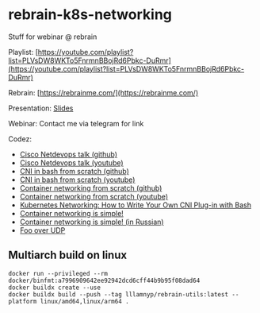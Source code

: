 # rebrain-k8s-networking
Stuff for webinar @ rebrain

Playlist: [https://youtube.com/playlist?list=PLVsDW8WKTo5FnrmnBBojRd6Pbkc-DuRmr](https://youtube.com/playlist?list=PLVsDW8WKTo5FnrmnBBojRd6Pbkc-DuRmr)

Rebrain: [https://rebrainme.com/](https://rebrainme.com/)

Presentation: [Slides](https://docs.google.com/presentation/d/1X8h9w1hdbe70zHCGW6BZlyqyTGMunaUoiMV96ko_y8s/edit?usp=sharing)

Webinar: Contact me via telegram for link

Codez:

- [Cisco Netdevops talk (github)](https://github.com/ciscodevnet/netdevops-live-0213/)
- [Cisco Netdevops talk (youtube)](https://www.youtube.com/watch?v=z-ITjDQT7DU&list=PLVsDW8WKTo5FnrmnBBojRd6Pbkc-DuRmr&index=1)
- [CNI in bash from scratch (github)](https://github.com/eranyanay/cni-from-scratch)
- [CNI in bash from scratch (youtube)](https://www.youtube.com/watch?v=zmYxdtFzK6s&list=PLVsDW8WKTo5FnrmnBBojRd6Pbkc-DuRmr&index=15)
- [Container networking from scratch (github)](https://github.com/kristenjacobs/container-networking/)
- [Container networking from scratch (youtube)](https://www.youtube.com/watch?v=6v_BDHIgOY8&list=PLVsDW8WKTo5FnrmnBBojRd6Pbkc-DuRmr&index=16)
- [Kubernetes Networking: How to Write Your Own CNI Plug-in with Bash](https://www.altoros.com/blog/kubernetes-networking-writing-your-own-simple-cni-plug-in-with-bash/)
- [Container networking is simple!](https://iximiuz.com/en/posts/container-networking-is-simple/)
- [Container networking is simple! (in Russian)](https://habr.com/ru/company/timeweb/blog/558612/)
- [Foo over UDP](https://lwn.net/Articles/614348/)

## Multiarch build on linux

```
docker run --privileged --rm docker/binfmt:a7996909642ee92942dcd6cff44b9b95f08dad64
docker buildx create --use
docker buildx build --push --tag lllamnyp/rebrain-utils:latest --platform linux/amd64,linux/arm64 .
```
